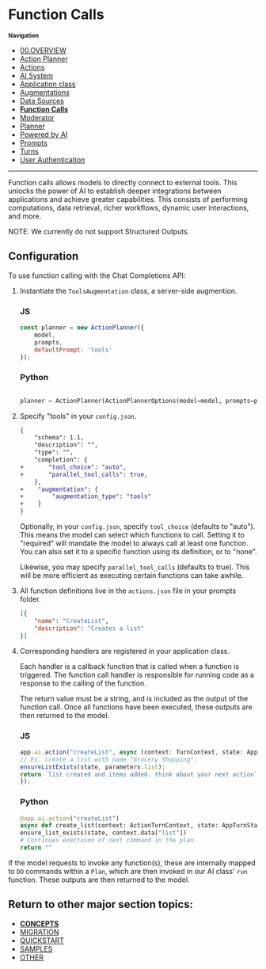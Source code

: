 # Function Calls

<small>**Navigation**</small>

- [00.OVERVIEW](./README.md)
- [Action Planner](./ACTION-PLANNER.md)
- [Actions](./ACTIONS.md)
- [AI System](./AI-SYSTEM.md)
- [Application class](./APPLICATION.md)
- [Augmentations](./AUGMENTATIONS.md)
- [Data Sources](./DATA-SOURCES.md)
- [**Function Calls**](./FUNCTION-CALLS.md)
- [Moderator](./MODERATOR.md)
- [Planner](./PLANNER.md)
- [Powered by AI](./POWERED-BY-AI.md)
- [Prompts](./PROMPTS.md)
- [Turns](./TURNS.md)
- [User Authentication](./USER-AUTH.md)

---

Function calls allows models to directly connect to external tools. This unlocks the power of AI to establish deeper integrations between applications and achieve greater capabilities. This consists of performing computations, data retrieval, richer workflows, dynamic user interactions, and more.

NOTE: We currently do not support Structured Outputs.

## Configuration
To use function calling with the Chat Completions API:

1. Instantiate the `ToolsAugmentation` class, a server-side augmention. 

    ### JS

    ```js
    const planner = new ActionPlanner({
        model,
        prompts,
        defaultPrompt: 'tools'
    });
    ```

    ### Python

    ```python

    planner = ActionPlanner(ActionPlannerOptions(model=model, prompts=prompts, default_prompt="tools"))

    ```

2. Specify "tools" in your `config.json`. 

    ```diff
    {
        "schema": 1.1,
        "description": "",
        "type": "",
        "completion": {
    +       "tool_choice": "auto",
    +       "parallel_tool_calls": true,
        },
    +    "augmentation": {
    +        "augmentation_type": "tools"
    +    }
    }
    ```

    Optionally, in your `config.json`, specify `tool_choice` (defaults to "auto"). This means the model can select which functions to call. Setting it to "required" will mandate the model to always call at least one function. You can also set it to a specific function using its definition, or to "none".

    Likewise, you may specify `parallel_tool_calls` (defaults to true). This will be more efficient as executing certain functions can take awhile. 


3. All function definitions live in the `actions.json` file in your prompts folder. 

    ```json
    [{
        "name": "CreateList",
        "description": "Creates a list"
    }]
    ```

4. Corresponding handlers are registered in your application class. 

    Each handler is a callback function that is called when a function is triggered. The function call handler is responsible for running code as a response to the calling of the function. 
    
    The return value must be a string, and is included as the output of the function call. Once all functions have been executed, these outputs are then returned to the model.

    ### JS

    ```typescript
    app.ai.action("createList", async (context: TurnContext, state: ApplicationTurnState, parameters: ListAndItems) => {
    // Ex. create a list with name "Grocery Shopping".
    ensureListExists(state, parameters.list);
    return `list created and items added. think about your next action`;
    });
    ```

    ### Python

    ```python
    @app.ai.action("createList")
    async def create_list(context: ActionTurnContext, state: AppTurnState):
    ensure_list_exists(state, context.data["list"])
    # Continues exectuion of next command in the plan.
    return ""
    ```` 


If the model requests to invoke any function(s), these are internally mapped to `DO` commands within a `Plan`, which are then invoked in our AI class' `run` function. These outputs are then returned to the model.


## Return to other major section topics:

- [**CONCEPTS**](../CONCEPTS/README.md)
- [MIGRATION](../MIGRATION/README.md)
- [QUICKSTART](../QUICKSTART.md)
- [SAMPLES](../SAMPLES.md)
- [OTHER](../OTHER/README.md)

